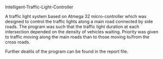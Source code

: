 Intelligent-Traffic-Light-Controller

A traffic light system based on Atmega 32 micro-controller which was designed to control the traffic lights along a main road connected by side roads.
The program was such that the traffic light duration at each intersection depended on the density of vehicles waiting.
Priority was given to traffic moving along the main roads than to those moving to/from the cross roads.

Further deatils of the program can be found in the report file.
